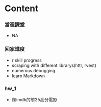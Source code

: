 # Content
### 當週課堂
- NA
### 回家進度
- r skill progress
- scraping with different librarys(httr, rvest)
- numerous debugging
- learn Markdown
### hw_1
- 爬imdb的前25高分電影


